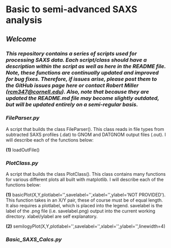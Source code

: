 # Basic to semi-advanced SAXS analysis #

## _Welcome_  ##
### _This repository contains a series of scripts used for processing SAXS data. Each script/class should have a description within the script as well as here in the README file. Note, these functions are continually updated and improved for bug fixes. Therefore, if issues arise, please post them to the GitHub issues page here or contact Robert Miller (rcm347@cornell.edu). Also, note that because they are updated the README.md file may become slightly outdated, but will be updated entirely on a semi-regular basis._ ###

### _FileParser.py_ ###

A script that builds the class FileParser(). This class reads in file types from subtracted SAXS profiles (.dat)
to GNOM and DATGNOM output files (.out). I will describe each of the functions below:

**(1)** loadOutFile()

### _PlotClass.py_ ###

A script that builds the class PlotClass(). This class contains many functions for various different plots
all built with matplotlib. I will describe each of the functions below:

**(1)** basicPlot(X,Y,plotlabel='',savelabel='',xlabel='',ylabel='NOT PROVIDED'). This function
takes in an X/Y pair, these of course must be of equal length. It also requires a plotlabel, which is placed into the legend.
savelabel is the label of the .png file (i.e. savelabel.png) output into the current working directory. xlabel/ylabel are self explanatory.

**(2)** semilogyPlot(X,Y,plotlabel='',savelabel='',xlabel='',ylabel='',linewidth=4)

### _Basic_SAXS_Calcs.py_ ###
